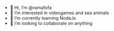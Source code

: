 - 👋 Hi, I’m @ramafofa
- 👀 I’m interested in videogames and sea animals
- 🌱 I’m currently learning NodeJs
- 💞️ I’m looking to collaborate on anything


<!---
ramafofa/ramafofa is a ✨ special ✨ repository because its `README.md` (this file) appears on your GitHub profile.
You can click the Preview link to take a look at your changes.
--->
